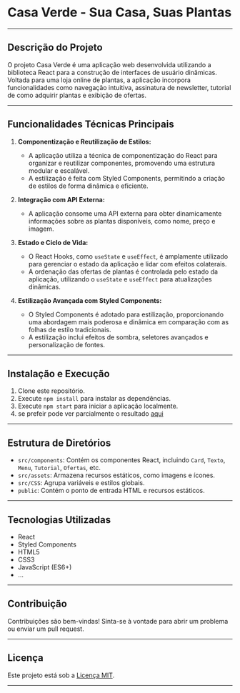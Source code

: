 # Casa Verde - Sua Casa, Suas Plantas

---

## Descrição do Projeto

O projeto Casa Verde é uma aplicação web desenvolvida utilizando a biblioteca React para a construção de interfaces de usuário dinâmicas. Voltada para uma loja online de plantas, a aplicação incorpora funcionalidades como navegação intuitiva, assinatura de newsletter, tutorial de como adquirir plantas e exibição de ofertas.

---

## Funcionalidades Técnicas Principais

1. **Componentização e Reutilização de Estilos:**
   - A aplicação utiliza a técnica de componentização do React para organizar e reutilizar componentes, promovendo uma estrutura modular e escalável.
   - A estilização é feita com Styled Components, permitindo a criação de estilos de forma dinâmica e eficiente.

2. **Integração com API Externa:**
   - A aplicação consome uma API externa para obter dinamicamente informações sobre as plantas disponíveis, como nome, preço e imagem.

3. **Estado e Ciclo de Vida:**
   - O React Hooks, como `useState` e `useEffect`, é amplamente utilizado para gerenciar o estado da aplicação e lidar com efeitos colaterais.
   - A ordenação das ofertas de plantas é controlada pelo estado da aplicação, utilizando o `useState` e `useEffect` para atualizações dinâmicas.

4. **Estilização Avançada com Styled Components:**
   - O Styled Components é adotado para estilização, proporcionando uma abordagem mais poderosa e dinâmica em comparação com as folhas de estilo tradicionais.
   - A estilização inclui efeitos de sombra, seletores avançados e personalização de fontes.


---

## Instalação e Execução

1. Clone este repositório.
2. Execute `npm install` para instalar as dependências.
3. Execute `npm start` para iniciar a aplicação localmente.
4. se prefeir pode ver parcialmente o resultado [aqui](https://casa-verde-bjdi.vercel.app)

---

## Estrutura de Diretórios

- `src/components`: Contém os componentes React, incluindo `Card`, `Texto`, `Menu`, `Tutorial`, `Ofertas`, etc.
- `src/assets`: Armazena recursos estáticos, como imagens e ícones.
- `src/CSS`: Agrupa variáveis e estilos globais.
- `public`: Contém o ponto de entrada HTML e recursos estáticos.

---

## Tecnologias Utilizadas

- React
- Styled Components
- HTML5
- CSS3
- JavaScript (ES6+)
- ...

---

## Contribuição

Contribuições são bem-vindas! Sinta-se à vontade para abrir um problema ou enviar um pull request.

---

## Licença

Este projeto está sob a [Licença MIT](LICENSE).

---
